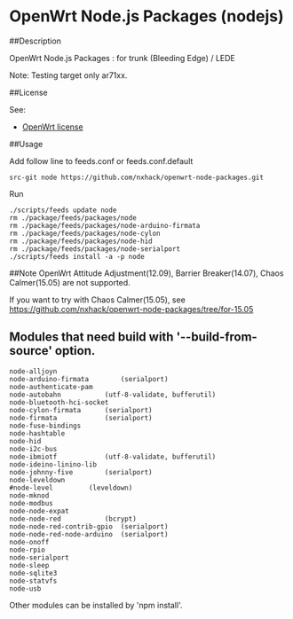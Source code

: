 # OpenWrt Node.js Packages (nodejs)

##Description

OpenWrt Node.js Packages : for trunk (Bleeding Edge) / LEDE

Note: Testing target only ar71xx.

##License

See:
- [OpenWrt license](http://wiki.openwrt.org/about/license)

##Usage

Add follow line to feeds.conf or feeds.conf.default
```
src-git node https://github.com/nxhack/openwrt-node-packages.git
```

Run
```
./scripts/feeds update node
rm ./package/feeds/packages/node
rm ./package/feeds/packages/node-arduino-firmata
rm ./package/feeds/packages/node-cylon
rm ./package/feeds/packages/node-hid
rm ./package/feeds/packages/node-serialport
./scripts/feeds install -a -p node
```

##Note
OpenWrt Attitude Adjustment(12.09), Barrier Breaker(14.07), Chaos Calmer(15.05) are not supported.

If you want to try with Chaos Calmer(15.05), see https://github.com/nxhack/openwrt-node-packages/tree/for-15.05

## Modules that need build with '--build-from-source' option.
```
node-alljoyn
node-arduino-firmata		(serialport)
node-authenticate-pam
node-autobahn			(utf-8-validate, bufferutil)
node-bluetooth-hci-socket
node-cylon-firmata		(serialport)
node-firmata			(serialport)
node-fuse-bindings
node-hashtable
node-hid
node-i2c-bus
node-ibmiotf			(utf-8-validate, bufferutil)
node-ideino-linino-lib
node-johnny-five		(serialport)
node-leveldown
#node-level			(leveldown)
node-mknod
node-modbus
node-node-expat
node-node-red			(bcrypt)
node-node-red-contrib-gpio	(serialport)
node-node-red-node-arduino	(serialport)
node-onoff
node-rpio
node-serialport
node-sleep
node-sqlite3
node-statvfs
node-usb
```
Other modules can be installed by 'npm install'.
